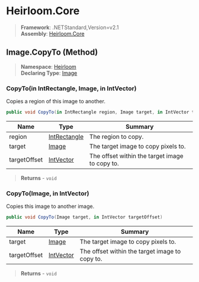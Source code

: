 # Heirloom.Core

> **Framework**: .NETStandard,Version=v2.1  
> **Assembly**: [Heirloom.Core][0]

## Image.CopyTo (Method)

> **Namespace**: [Heirloom][0]  
> **Declaring Type**: [Image][1]

### CopyTo(in IntRectangle, Image, in IntVector)

Copies a region of this image to another.

```cs
public void CopyTo(in IntRectangle region, Image target, in IntVector targetOffset)
```

| Name         | Type              | Summary                                        |
|--------------|-------------------|------------------------------------------------|
| region       | [IntRectangle][2] | The region to copy.                            |
| target       | [Image][1]        | The target image to copy pixels to.            |
| targetOffset | [IntVector][3]    | The offset within the target image to copy to. |

> **Returns** - `void`

### CopyTo(Image, in IntVector)

Copies this image to another image.

```cs
public void CopyTo(Image target, in IntVector targetOffset)
```

| Name         | Type           | Summary                                        |
|--------------|----------------|------------------------------------------------|
| target       | [Image][1]     | The target image to copy pixels to.            |
| targetOffset | [IntVector][3] | The offset within the target image to copy to. |

> **Returns** - `void`

[0]: ../../../Heirloom.Core.md
[1]: ../Image.md
[2]: ../IntRectangle.md
[3]: ../IntVector.md
